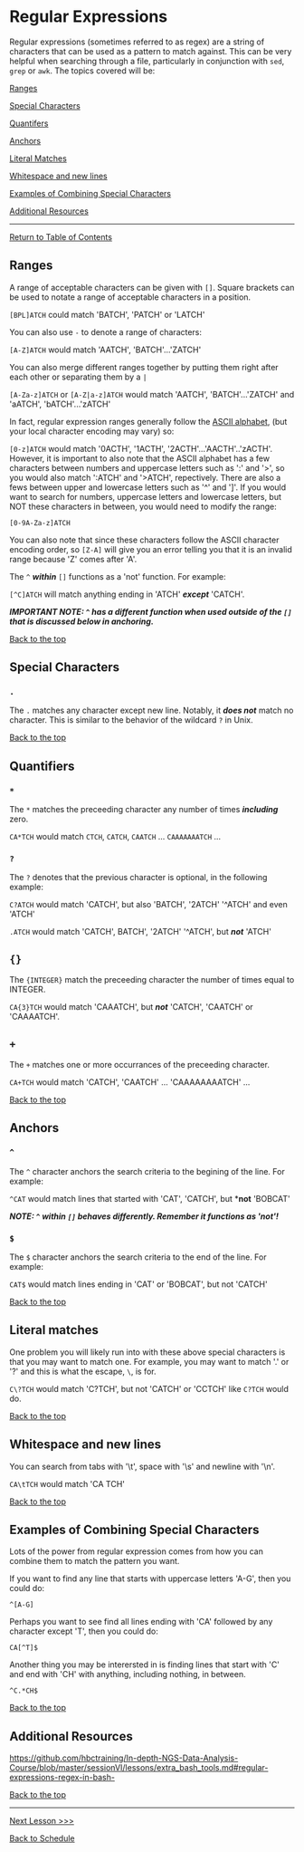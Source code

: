 # Regular Expressions

Regular expressions (sometimes referred to as regex) are a string of characters that can be used as a pattern to match against. This can be very helpful when searching through a file, particularly in conjunction with `sed`, `grep` or `awk`. The topics covered will be:

[Ranges](regular_expressions.md#ranges)

[Special Characters](regular_expressions.md#special-characters)

[Quantifers](regular_expressions.md#quantifiers)

[Anchors](regular_expressions.md#anchors)

[Literal Matches](regular_expressions.md#literal-matches)

[Whitespace and new lines](regular_expressions.md#whitespace-and-new-lines)

[Examples of Combining Special Characters](regular_expressions.md#examples-of-combining-special-characters)

[Additional Resources](regular_expressions.md#additional-resources)

---

[Return to Table of Contents](toc.md)

## Ranges

A range of acceptable characters can be given with `[]`. Square brackets can be used to notate a range of acceptable characters in a position.

`[BPL]ATCH` could match 'BATCH', 'PATCH' or 'LATCH'

You can also use `-` to denote a range of characters:

`[A-Z]ATCH` would match 'AATCH', 'BATCH'...'ZATCH'

You can also merge different ranges together by putting them right after each other or separating them by a `|`

`[A-Za-z]ATCH` or `[A-Z|a-z]ATCH` would match 'AATCH', 'BATCH'...'ZATCH' and 'aATCH', 'bATCH'...'zATCH'

In fact, regular expression ranges generally follow the [ASCII alphabet](https://en.wikipedia.org/wiki/ASCII), (but your local character encoding may vary) so:

`[0-z]ATCH` would match '0ACTH', '1ACTH', '2ACTH'...'AACTH'..'zACTH'. However, it is important to also note that the ASCII alphabet has a few characters between numbers and uppercase letters such as ':' and '>', so you would also match ':ATCH' and '>ATCH', repectively. There are also a fews between upper and lowercase letters such as '^' and ']'. If you would want to search for numbers, uppercase letters and lowercase letters, but NOT these characters in between, you would need to modify the range:

`[0-9A-Za-z]ATCH`

You can also note that since these characters follow the ASCII character encoding order, so `[Z-A]` will give you an error telling you that it is an invalid range because 'Z' comes after 'A'.

The `^` ***within*** `[]` functions as a 'not' function. For example:

`[^C]ATCH` will match anything ending in 'ATCH' ***except*** 'CATCH'.

***IMPORTANT NOTE: `^` has a different function when used outside of the `[]` that is discussed below in anchoring.***

[Back to the top](regular_expressions.md#regular-expressions)

## Special Characters

### `.`

The `.` matches any character except new line. Notably, it ***does not*** match no character. This is similar to the behavior of the wildcard `?` in Unix.

[Back to the top](regular_expressions.md#regular_expressions)

## Quantifiers

### `*`

The `*` matches the preceeding character any number of times ***including*** zero.

`CA*TCH` would match `CTCH`, `CATCH`, `CAATCH` ... `CAAAAAAATCH` ...

### `?`

The `?` denotes that the previous character is optional, in the following example:

`C?ATCH` would match 'CATCH', but also 'BATCH', '2ATCH' '^ATCH' and even 'ATCH'

`.ATCH` would match 'CATCH', BATCH', '2ATCH' '^ATCH', but ***not*** 'ATCH'

## `{}`

The `{INTEGER}` match the preceeding character the number of times equal to INTEGER.

`CA{3}TCH` would match 'CAAATCH', but ***not*** 'CATCH', 'CAATCH' or 'CAAAATCH'.

## `+`

The `+` matches one or more occurrances of the preceeding character.

`CA+TCH` would match 'CATCH', 'CAATCH' ... 'CAAAAAAAATCH' ...

[Back to the top](regular_expressions.md#regular_expressions)

## Anchors

### `^`

The `^` character anchors the search criteria to the begining of the line. For example:

`^CAT` would match lines that started with 'CAT', 'CATCH', but ***not** 'BOBCAT'

***NOTE: `^` within `[]` behaves differently. Remember it functions as 'not'!***

### `$`

The `$` character anchors the search criteria to the end of the line. For example:

`CAT$` would match lines ending in 'CAT' or 'BOBCAT', but not 'CATCH'

[Back to the top](regular_expressions.md#regular_expressions)

## Literal matches

One problem you will likely run into with these above special characters is that you may want to match one. For example, you may want to match '.' or '?' and this is what the escape, `\`, is for. 

`C\?TCH` would match 'C?TCH', but not 'CATCH' or 'CCTCH' like `C?TCH` would do.

[Back to the top](regular_expressions.md#regular_expressions)

## Whitespace and new lines

You can search from tabs with '\t', space with '\s' and newline with '\n'. 

`CA\tTCH` would match 'CA TCH'

[Back to the top](regular_expressions.md#regular_expressions)

## Examples of Combining Special Characters

Lots of the power from regular expression comes from how you can combine them to match the pattern you want.

If you want to find any line that starts with uppercase letters 'A-G', then you could do:

`^[A-G]`

Perhaps you want to see find all lines ending with 'CA' followed by any character except 'T', then you could do:

`CA[^T]$`

Another thing you may be interersted in is finding lines that start with 'C' and end with 'CH' with anything, including nothing, in between.

`^C.*CH$`

[Back to the top](regular_expressions.md#regular_expressions)

## Additional Resources

https://github.com/hbctraining/In-depth-NGS-Data-Analysis-Course/blob/master/sessionVI/lessons/extra_bash_tools.md#regular-expressions-regex-in-bash-

[Back to the top](regular_expressions.md#regular_expressions)

***

[Next Lesson >>>](04_sed.md)

[Back to Schedule](../README.md)

